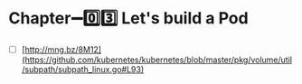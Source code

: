# Chapter:heavy_minus_sign::zero::three: Let's build a Pod


- [ ] [http://mng.bz/8M12](https://github.com/kubernetes/kubernetes/blob/master/pkg/volume/util/subpath/subpath_linux.go#L93)
